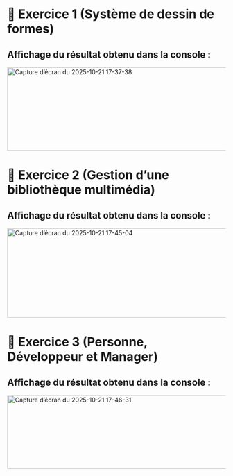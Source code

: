 # 🧩 Exercice 1 (Système de dessin de formes)
## Affichage du résultat obtenu dans la console :

<img width="701" height="192" alt="Capture d’écran du 2025-10-21 17-37-38" src="https://github.com/user-attachments/assets/d8e19e3a-6ef7-4f55-a65f-255a8637e383" />

# 🧩 Exercice 2 (Gestion d’une bibliothèque multimédia)
## Affichage du résultat obtenu dans la console : 
<img width="701" height="206" alt="Capture d’écran du 2025-10-21 17-45-04" src="https://github.com/user-attachments/assets/cb1187e0-a75b-42ea-bbcb-422f7709a261" />

# 🧩 Exercice 3 (Personne, Développeur et Manager)
## Affichage du résultat obtenu dans la console :
<img width="701" height="170" alt="Capture d’écran du 2025-10-21 17-46-31" src="https://github.com/user-attachments/assets/4a1a0dd6-efcc-42b4-96d8-961a84412b14" />

